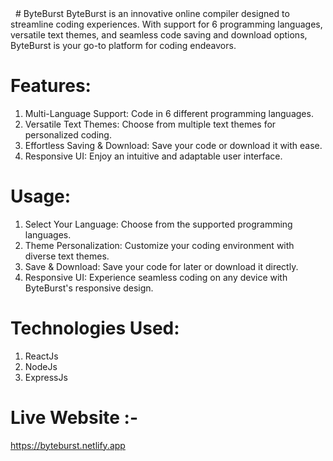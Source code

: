 <img href="./src/assets/ByteBurst.png"> 
<img href="./src/assets/ByteBurst2.png">
# ByteBurst
ByteBurst is an innovative online compiler designed to streamline coding experiences. With support for 6 programming languages, versatile text themes, and seamless code saving and download options, ByteBurst is your go-to platform for coding endeavors.

# Features:
1) Multi-Language Support: Code in 6 different programming languages.
2) Versatile Text Themes: Choose from multiple text themes for personalized coding.
3) Effortless Saving & Download: Save your code or download it with ease.
4) Responsive UI: Enjoy an intuitive and adaptable user interface.

# Usage:
1) Select Your Language: Choose from the supported programming languages.
2) Theme Personalization: Customize your coding environment with diverse text themes.
3) Save & Download: Save your code for later or download it directly.
4) Responsive UI: Experience seamless coding on any device with ByteBurst's responsive design.

# Technologies Used:
1) ReactJs
2) NodeJs
3) ExpressJs

# Live Website :- 
https://byteburst.netlify.app
